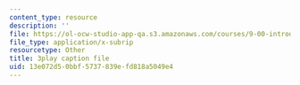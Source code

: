 ```yaml
---
content_type: resource
description: ''
file: https://ol-ocw-studio-app-qa.s3.amazonaws.com/courses/9-00-introduction-to-psychology-fall-2004/13e072d50bbf5737839efd818a5049e4_10501.vtt
file_type: application/x-subrip
resourcetype: Other
title: 3play caption file
uid: 13e072d5-0bbf-5737-839e-fd818a5049e4
---
```

